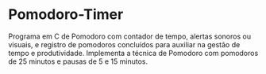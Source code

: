 # Pomodoro-Timer
Programa em C de Pomodoro com contador de tempo, alertas sonoros ou visuais, e registro de pomodoros concluídos para auxiliar na gestão de tempo e produtividade. Implementa a técnica de Pomodoro com pomodoros de 25 minutos e pausas de 5 e 15 minutos. 
